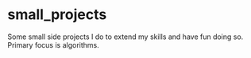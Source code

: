 # small_projects
Some small side projects I do to extend my skills and have fun doing so. Primary focus is algorithms.
